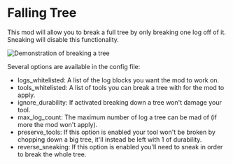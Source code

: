 # Falling Tree

This mod will allow you to break a full tree by only breaking one log off of it. Sneaking will disable this functionality.

![Demonstration of breaking a tree](https://github.com/RakSrinaNa/FallingTree/raw/1.14.4/assets/demo.gif)

Several options are available in the config file:
- logs_whitelisted: A list of the log blocks you want the mod to work on.
- tools_whitelisted: A list of tools you can break a tree with for the mod to apply.
- ignore_durability: If activated breaking down a tree won't damage your tool.
- max\_log\_count: The maximum number of log a tree can be mad of (if more the mod won't apply).
- preserve_tools: If this option is enabled your tool won't be broken by chopping down a big tree, it'll instead be left with 1 of durability.
- reverse_sneaking: If this option is enabled you'll need to sneak in order to break the whole tree.
